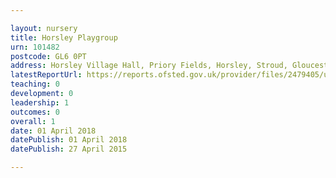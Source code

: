 ```yaml
---

layout: nursery
title: Horsley Playgroup
urn: 101482
postcode: GL6 0PT
address: Horsley Village Hall, Priory Fields, Horsley, Stroud, Gloucestershire, GL6 0PT
latestReportUrl: https://reports.ofsted.gov.uk/provider/files/2479405/urn/101482.pdf
teaching: 0
development: 0
leadership: 1
outcomes: 0
overall: 1
date: 01 April 2018 
datePublish: 01 April 2018 
datePublish: 27 April 2015

---
```

